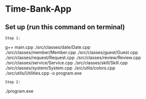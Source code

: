 # Time-Bank-App

## Set up (run this command on terminal)

`Step 1: `

g++ main.cpp ./src/classes/date/Date.cpp ./src/classes/member/Member.cpp ./src/classes/guest/Guest.cpp ./src/classes/request/Request.cpp ./src/classes/review/Review.cpp ./src/classes/service/Service.cpp ./src/classes/skill/Skill.cpp ./src/classes/system/System.cpp ./src/utils/colors.cpp ./src/utils/Utilities.cpp -o program.exe

`Step 2: `

./program.exe
